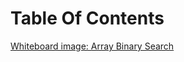 # Table Of Contents

[Whiteboard image: Array Binary Search](/mnt/c/Users/Dagmawi/codefellows/code401/data-structures-and-algorithms/python/code_challenges/images/array-reverse.png)
